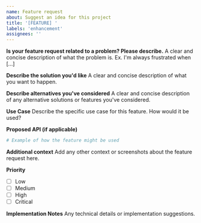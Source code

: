 ```yaml
---
name: Feature request
about: Suggest an idea for this project
title: '[FEATURE] '
labels: 'enhancement'
assignees: ''
---
```


**Is your feature request related to a problem? Please describe.**
A clear and concise description of what the problem is. Ex. I'm always frustrated when [...]

**Describe the solution you'd like**
A clear and concise description of what you want to happen.

**Describe alternatives you've considered**
A clear and concise description of any alternative solutions or features you've considered.

**Use Case**
Describe the specific use case for this feature. How would it be used?

**Proposed API (if applicable)**
```python
# Example of how the feature might be used
```

**Additional context**
Add any other context or screenshots about the feature request here.

**Priority**
- [ ] Low
- [ ] Medium
- [ ] High
- [ ] Critical

**Implementation Notes**
Any technical details or implementation suggestions.

